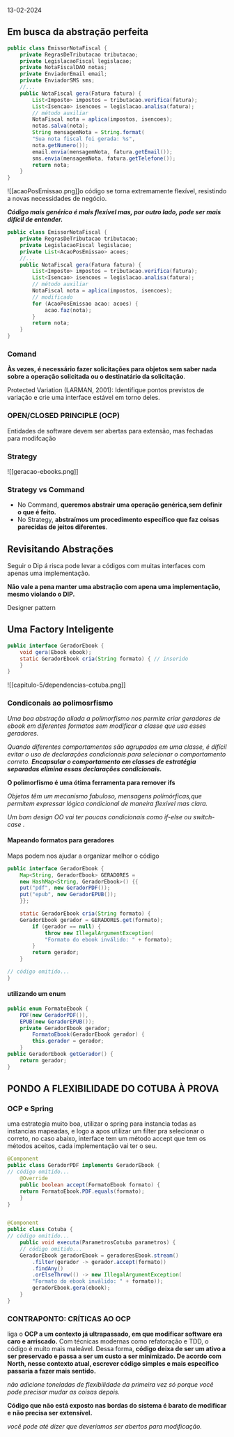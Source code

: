 13-02-2024
## Em busca da abstração perfeita

```java
public class EmissorNotaFiscal {
	private RegrasDeTributacao tributacao;
	private LegislacaoFiscal legislacao;
	private NotaFiscalDAO notas;
	private EnviadorEmail email;
	private EnviadorSMS sms;
	//...
	public NotaFiscal gera(Fatura fatura) {
		List<Imposto> impostos = tributacao.verifica(fatura);
		List<Isencao> isencoes = legislacao.analisa(fatura);
		// método auxiliar
		NotaFiscal nota = aplica(impostos, isencoes);
		notas.salva(nota);
		String mensagemNota = String.format(
		"Sua nota fiscal foi gerada: %s",
		nota.getNumero());
		email.envia(mensagemNota, fatura.getEmail());
		sms.envia(mensagemNota, fatura.getTelefone());
		return nota;
	}
}
``` 

![[acaoPosEmissao.png]]o código se torna extremamente flexível, resistindo a novas necessidades de negócio.

***Código mais genérico é mais flexível mas, por outro lado, pode ser mais difícil de entender.***

```java
public class EmissorNotaFiscal {
	private RegrasDeTributacao tributacao;
	private LegislacaoFiscal legislacao;
	private List<AcaoPosEmissao> acoes;
	//...
	public NotaFiscal gera(Fatura fatura) {
		List<Imposto> impostos = tributacao.verifica(fatura);
		List<Isencao> isencoes = legislacao.analisa(fatura);
		// método auxiliar
		NotaFiscal nota = aplica(impostos, isencoes);
		// modificado
		for (AcaoPosEmissao acao: acoes) {
			acao.faz(nota);
		}
		return nota;
	}
}
```


### Comand
**Às vezes, é necessário fazer solicitações para objetos sem saber nada sobre a**
**operação solicitada ou o destinatário da solicitação**.

Protected Variation (LARMAN, 2001): Identifique pontos previstos de
variação e crie uma interface estável em torno deles.

### OPEN/CLOSED PRINCIPLE (OCP)
Entidades de software devem ser abertas para extensão, mas fechadas para modifcação

### Strategy
![[geracao-ebooks.png]]

### Strategy vs Command

- No Command, **queremos abstrair uma operação genérica,sem definir o que é feito.**
- No Strategy, **abstraímos um procedimento específico que faz coisas parecidas de jeitos diferentes**.

## Revisitando Abstrações
Seguir o Dip á risca pode levar a códigos com muitas interfaces com apenas uma implementação.

**Não vale a pena manter uma abstração com apena uma implementação, mesmo violando o DIP.**


Designer pattern 

## Uma Factory Inteligente

``` java
public interface GeradorEbook {
	void gera(Ebook ebook);
	static GeradorEbook cria(String formato) { // inserido
	}
}
```

![[capitulo-5/dependencias-cotuba.png]]

### Condiconais ao polimosrfismo

*Uma boa abstração aliada a polimorfismo nos permite criar geradores de ebook em diferentes formatos sem modificar a classe que usa esses geradores.*

*Quando diferentes comportamentos são agrupados em uma classe, é difícil evitar o uso de declarações condicionais para selecionar o comportamento correto. **Encapsular o comportamento em classes de estratégia separadas elimina essas declarações condicionais.***

**O polimorfismo é uma ótima ferramenta para remover ifs** 

*Objetos têm um mecanismo fabuloso, mensagens polimórficas,que permitem expressar lógica condicional de maneira flexível mas clara.*

*Um bom design OO vai ter poucas condicionais como if-else ou switch-case .*

#### Mapeando formatos para geradores

Maps podem nos ajudar a organizar melhor o código 

``` java
public interface GeradorEbook {
	Map<String, GeradorEbook> GERADORES =
	new HashMap<String, GeradorEbook>() {{
	put("pdf", new GeradorPDF());
	put("epub", new GeradorEPUB());
	}};

	static GeradorEbook cria(String formato) {
	GeradorEbook gerador = GERADORES.get(formato);
		if (gerador == null) {
			throw new IllegalArgumentException(
			"Formato do ebook inválido: " + formato);
		}
		return gerador;
	}

// código omitido...
}
 ```

#### utilizando um enum

``` java
public enum FormatoEbook {
	PDF(new GeradorPDF()),
	EPUB(new GeradorEPUB());
	private GeradorEbook gerador;
		FormatoEbook(GeradorEbook gerador) {
		this.gerador = gerador;
	}
public GeradorEbook getGerador() {
	return gerador;
}
```


## PONDO A FLEXIBILIDADE DO COTUBA À PROVA

### OCP e Spring

uma estrategia muito boa, utilizar o spring para instancia todas as instancias mapeadas, e logo a apos utilizar um filter pra selecionar o correto, no caso abaixo, interface tem um método accept que tem os métodos aceitos, cada implementação vai ter o seu.

``` java
@Component
public class GeradorPDF implements GeradorEbook {
// código omitido...
	@Override
	public boolean accept(FormatoEbook formato) {
	return FormatoEbook.PDF.equals(formato);
	}
}
```

``` java

@Component
public class Cotuba {
// código omitido...
	public void executa(ParametrosCotuba parametros) {
	// código omitido...
	GeradorEbook geradorEbook = geradoresEbook.stream()
		.filter(gerador -> gerador.accept(formato))
		.findAny()
		.orElseThrow(() -> new IllegalArgumentException(
		"Formato do ebook inválido: " + formato));
		geradorEbook.gera(ebook);
	}
}
```


### CONTRAPONTO: CRÍTICAS AO OCP

liga o **OCP a um contexto já ultrapassado, em que modificar software era caro e arriscado.** Com técnicas modernas como refatoração e TDD, o código é muito mais maleável. Dessa forma, **código deixa de ser um ativo a ser preservado e passa a ser um custo a ser minimizado. De acordo com North, nesse contexto atual, escrever código simples e mais específico passaria a fazer mais sentido.**

*não adicione toneladas de flexibilidade da primeira vez só porque você pode precisar mudar as coisas depois.*

**Código que não está exposto nas bordas do sistema é barato de modificar e**
**não precisa ser extensível.**

*você pode até dizer que deveríamos ser abertos para modificação.*


